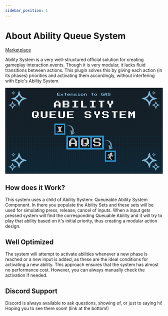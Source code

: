```yaml
---
sidebar_position: 1
---
```


# About Ability Queue System

[Marketplace](https://www.unrealengine.com/marketplace/en-US/product/ability-queue-system)

Ability System is a very well-structured official solution for creating gameplay interaction events. Though it is very modular, it lacks fluid transitions between actions. This plugin solves this by giving each action (in its phases) priorities and activating them accordingly, without interfering with Epic's Ability System.

![DecideMontageImage](./img/T_AbilityQueuesSystemFeatured.png) 

## How does it Work?
This system uses a child of Ability System: Queueable Ability System Component. In there you populate the Ability Sets and these sets will be used for simulating press, release, cancel of inputs. When a input gets pressed system will find the corresponding Queuable Ability  and it will try to play that ability based on it's initial priority, thus creating a modular action design.

## Well Optimized
The system will attempt to activate abilities whenever a new phase is reached or a new input is added, as these are the ideal conditions for activating a new ability. This approach ensures that the system has almost no performance cost. However, you can always manually check the activation if needed.

## Discord Support
Discord is always available to ask questions, showing of, or just to saying hi! Hoping you to see there soon! (link at the bottom!)
